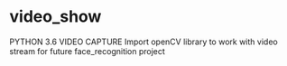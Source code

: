 # video_show
PYTHON 3.6 VIDEO CAPTURE
Import openCV library to work with video stream for future face_recognition project
